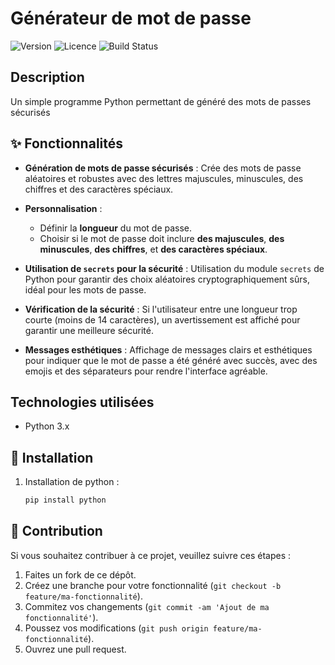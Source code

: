 # Générateur de mot de passe

![Version](https://img.shields.io/badge/version-1.0.0-blue)
![Licence](https://img.shields.io/badge/licence-MIT-green)
![Build Status](https://img.shields.io/badge/build-passing-brightgreen)

## Description

Un simple programme Python permettant de généré des mots de passes sécurisés

## ✨ Fonctionnalités

- **Génération de mots de passe sécurisés** : Crée des mots de passe aléatoires et robustes avec des lettres majuscules, minuscules, des chiffres et des caractères spéciaux.
  
- **Personnalisation** : 
   - Définir la **longueur** du mot de passe.
   - Choisir si le mot de passe doit inclure **des majuscules**, **des minuscules**, **des chiffres**, et **des caractères spéciaux**.

- **Utilisation de `secrets` pour la sécurité** : Utilisation du module `secrets` de Python pour garantir des choix aléatoires cryptographiquement sûrs, idéal pour les mots de passe.

- **Vérification de la sécurité** : Si l'utilisateur entre une longueur trop courte (moins de 14 caractères), un avertissement est affiché pour garantir une meilleure sécurité.

- **Messages esthétiques** : Affichage de messages clairs et esthétiques pour indiquer que le mot de passe a été généré avec succès, avec des emojis et des séparateurs pour rendre l'interface agréable.

## Technologies utilisées

- Python 3.x

## 🚀 Installation

1. Installation de python :
   ```bash
   pip install python
## 🤝 Contribution

Si vous souhaitez contribuer à ce projet, veuillez suivre ces étapes :

1. Faites un fork de ce dépôt.
2. Créez une branche pour votre fonctionnalité (`git checkout -b feature/ma-fonctionnalité`).
3. Commitez vos changements (`git commit -am 'Ajout de ma fonctionnalité'`).
4. Poussez vos modifications (`git push origin feature/ma-fonctionnalité`).
5. Ouvrez une pull request.
